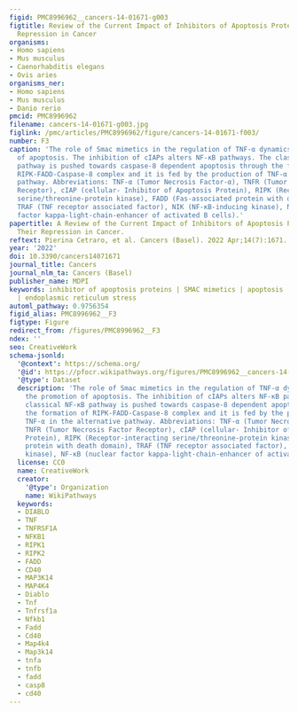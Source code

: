 ```yaml
---
figid: PMC8996962__cancers-14-01671-g003
figtitle: Review of the Current Impact of Inhibitors of Apoptosis Proteins and Their
  Repression in Cancer
organisms:
- Homo sapiens
- Mus musculus
- Caenorhabditis elegans
- Ovis aries
organisms_ner:
- Homo sapiens
- Mus musculus
- Danio rerio
pmcid: PMC8996962
filename: cancers-14-01671-g003.jpg
figlink: /pmc/articles/PMC8996962/figure/cancers-14-01671-f003/
number: F3
caption: 'The role of Smac mimetics in the regulation of TNF-α dynamics and the promotion
  of apoptosis. The inhibition of cIAPs alters NF-κB pathways. The classical NF-κB
  pathway is pushed towards caspase-8 dependent apoptosis through the formation of
  RIPK-FADD-Caspase-8 complex and it is fed by the production of TNF-α in the alternative
  pathway. Abbreviations: TNF-α (Tumor Necrosis Factor-α), TNFR (Tumor Necrosis Factor
  Receptor), cIAP (cellular- Inhibitor of Apoptosis Protein), RIPK (Receptor-interacting
  serine/threonine-protein kinase), FADD (Fas-associated protein with death domain),
  TRAF (TNF receptor associated factor), NIK (NF-κB-inducing kinase), NF-κB (nuclear
  factor kappa-light-chain-enhancer of activated B cells).'
papertitle: A Review of the Current Impact of Inhibitors of Apoptosis Proteins and
  Their Repression in Cancer.
reftext: Pierina Cetraro, et al. Cancers (Basel). 2022 Apr;14(7):1671.
year: '2022'
doi: 10.3390/cancers14071671
journal_title: Cancers
journal_nlm_ta: Cancers (Basel)
publisher_name: MDPI
keywords: inhibitor of apoptosis proteins | SMAC mimetics | apoptosis | NF-κB | TNF-α
  | endoplasmic reticulum stress
automl_pathway: 0.9756354
figid_alias: PMC8996962__F3
figtype: Figure
redirect_from: /figures/PMC8996962__F3
ndex: ''
seo: CreativeWork
schema-jsonld:
  '@context': https://schema.org/
  '@id': https://pfocr.wikipathways.org/figures/PMC8996962__cancers-14-01671-g003.html
  '@type': Dataset
  description: 'The role of Smac mimetics in the regulation of TNF-α dynamics and
    the promotion of apoptosis. The inhibition of cIAPs alters NF-κB pathways. The
    classical NF-κB pathway is pushed towards caspase-8 dependent apoptosis through
    the formation of RIPK-FADD-Caspase-8 complex and it is fed by the production of
    TNF-α in the alternative pathway. Abbreviations: TNF-α (Tumor Necrosis Factor-α),
    TNFR (Tumor Necrosis Factor Receptor), cIAP (cellular- Inhibitor of Apoptosis
    Protein), RIPK (Receptor-interacting serine/threonine-protein kinase), FADD (Fas-associated
    protein with death domain), TRAF (TNF receptor associated factor), NIK (NF-κB-inducing
    kinase), NF-κB (nuclear factor kappa-light-chain-enhancer of activated B cells).'
  license: CC0
  name: CreativeWork
  creator:
    '@type': Organization
    name: WikiPathways
  keywords:
  - DIABLO
  - TNF
  - TNFRSF1A
  - NFKB1
  - RIPK1
  - RIPK2
  - FADD
  - CD40
  - MAP3K14
  - MAP4K4
  - Diablo
  - Tnf
  - Tnfrsf1a
  - Nfkb1
  - Fadd
  - Cd40
  - Map4k4
  - Map3k14
  - tnfa
  - tnfb
  - fadd
  - casp8
  - cd40
---
```

